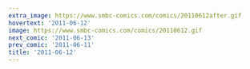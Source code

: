 ```yaml
---
extra_image: https://www.smbc-comics.com/comics/20110612after.gif
hovertext: '2011-06-12'
image: https://www.smbc-comics.com/comics/20110612.gif
next_comic: '2011-06-13'
prev_comic: '2011-06-11'
title: '2011-06-12'
---
```



